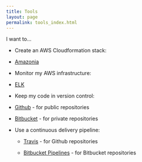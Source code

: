 ```yaml
---
title: Tools
layout: page
permalink: tools_index.html
---
```


I want to...

* Create an AWS Cloudformation stack:

* [Amazonia](https://github.com/GeoscienceAustralia/Amazonia)
  
* Monitor my AWS infrastructure:

* [ELK](https://github.com/GeoscienceAustralia/toucan/tree/master/monitoring)
  
* Keep my code in version control:

* [Github](https://github.com/GeoscienceAustralia) - for public repositories

* [Bitbucket](https://bitbucket.org/geoscienceaustralia) - for private repositories

* Use a continuous delivery pipeline:

  * [Travis](https://travis-ci.org) - for Github repositories
  
  * [Bitbucket Pipelines](https://bitbucket.org/product/features/pipelines) - for Bitbucket repositories

